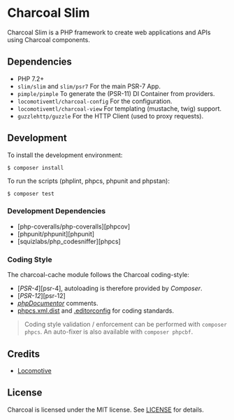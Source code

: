 Charcoal Slim
=============

Charcoal Slim is a PHP framework to create web applications and APIs using Charcoal components.

## Dependencies

- PHP 7.2+
- `slim/slim` and `slim/psr7` For the main PSR-7 App.
- `pimple/pimple` To generate the (PSR-11) DI Container from providers.
- `locomotivemtl/charcoal-config` For the configuration.
- `locomotivemtl/charcoal-view` For templating (mustache, twig) support.
- `guzzlehttp/guzzle` For the HTTP Client (used to proxy requests).


## Development

To install the development environment:

```shell
$ composer install
```

To run the scripts (phplint, phpcs, phpunit and phpstan):

```shell
$ composer test
```


### Development Dependencies

-   [php-coveralls/php-coveralls][phpcov]
-   [phpunit/phpunit][phpunit]
-   [squizlabs/php_codesniffer][phpcs]



### Coding Style

The charcoal-cache module follows the Charcoal coding-style:

-   [_PSR-4_][psr-4], autoloading is therefore provided by _Composer_.
-   [_PSR-12_][psr-12]
-   [_phpDocumentor_](http://phpdoc.org/) comments.
-   [phpcs.xml.dist](phpcs.xml.dist) and [.editorconfig](.editorconfig) for coding standards.

> Coding style validation / enforcement can be performed with `composer phpcs`. An auto-fixer is also available with `composer phpcbf`.



## Credits

-   [Locomotive](https://locomotive.ca/)

## License

Charcoal is licensed under the MIT license. See [LICENSE](LICENSE) for details.
